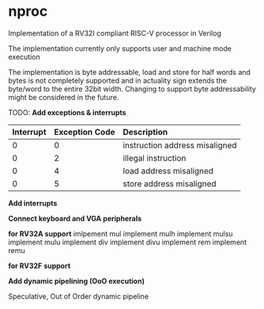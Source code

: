 # nproc
Implementation of a RV32I compliant RISC-V processor in Verilog

The implementation currently only supports user and machine mode execution

The implementation is byte addressable, load and store for half words and bytes is not completely supported and in actuality sign extends the byte/word to the entire 32bit width. Changing to support byte addressability might be considered in the future.

TODO:
**Add exceptions & interrupts**

| Interrupt   | Exception Code |Description |    
|:-------|:--------|:----------|
|0|0|instruction address misaligned|
|0|2|illegal instruction|
|0|4|load address misaligned|
|0|5|store address misaligned|


**Add interrupts**

**Connect keyboard and VGA peripherals**

**for RV32A support**
imlpement mul
implement mulh
implement mulsu
implement mulu
implement div
implement divu
implement rem
implement remu

**for RV32F support**

**Add dynamic pipelining (OoO execution)**

Speculative, Out of Order dynamic pipeline